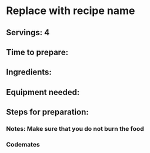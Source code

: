 # Replace with recipe name

## Servings: 4

## Time to prepare: 

## Ingredients:


## Equipment needed:


## Steps for preparation:



### Notes: Make sure that you do not burn the food



### Codemates #
